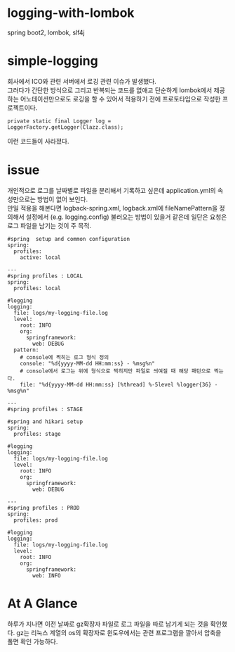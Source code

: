 # logging-with-lombok
spring boot2, lombok, slf4j    
    
    
# simple-logging    
회사에서 ICO와 관련 서버에서 로깅 관련 이슈가 발생했다.    
그러다가 간단한 방식으로 그리고 반복되는 코드를 없애고 단순하게 lombok에서 제공하는 어노테이션만으로도 로깅을 할 수 있어서 적용하기 전에 프로토타입으로 작성한 프로젝트이다.    
    
````
private static final Logger log = LoggerFactory.getLogger(Clazz.class);
````
        
           
           
이런 코드들이 사라졌다.    
    
       
# issue    
개인적으로 로그를 날짜별로 파일을 분리해서 기록하고 싶은데 application.yml의 속성만으로는 방법이 없어 보인다.    
만일 적용을 해본다면 logback-spring.xml, logback.xml에  fileNamePattern을 정의해서 설정에서 (e.g. logging.config) 불러오는 방법이 있을거 같은데 일단은 요청은 로그 파일을 남기는 것이 주 목적.    

````
#spring  setup and common configuration
spring:
  profiles:
    active: local

---
#spring profiles : LOCAL
spring:
  profiles: local

#logging
logging:
  file: logs/my-logging-file.log
  level:
    root: INFO
    org:
      springframework:
        web: DEBUG
  pattern:
    # console에 찍히는 로그 형식 정의
    console: "%d{yyyy-MM-dd HH:mm:ss} - %msg%n"
    # console에서 로그는 위에 형식으로 찍히지만 파일로 씌여질 때 해당 패턴으로 찍는다. 
    file: "%d{yyyy-MM-dd HH:mm:ss} [%thread] %-5level %logger{36} - %msg%n"

---
#spring profiles : STAGE

#spring and hikari setup
spring:
  profiles: stage

#logging
logging:
  file: logs/my-logging-file.log
  level:
    root: INFO
    org:
      springframework:
        web: DEBUG

---
#spring profiles : PROD
spring:
  profiles: prod

#logging
logging:
  file: logs/my-logging-file.log
  level:
    root: INFO
    org:
      springframework:
        web: INFO

````

# At A Glance

하루가 지나면 이전 날짜로 gz확장자 파일로 로그 파일을 따로 남기게 되는 것을 확인했다.
gz는 리눅스 계열의 os의 확장자로 윈도우에서는 관련 프로그램을 깔아서 압축을 풀면 확인 가능하다.
